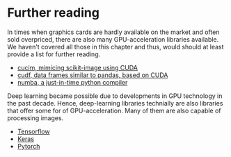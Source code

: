 # Further reading

In times when graphics cards are hardly available on the market and often sold overpriced, there are also many GPU-acceleration libraries available. We haven't covered all those in this chapter and thus, would should at least provide a list for further reading. 

* [cucim, mimicing scikit-image using CUDA](https://github.com/rapidsai/cucim)
* [cudf, data frames similar to pandas, based on CUDA](https://github.com/rapidsai/cudf)
* [numba, a just-in-time python compiler](https://numba.pydata.org/)

Deep learning became possible due to developments in GPU technology in the past decade. Hence, deep-learning libraries technially are also libraries that offer some for of GPU-acceleration. Many of them are also capable of processing images.

* [Tensorflow](https://www.tensorflow.org/)
* [Keras](https://keras.io/)
* [Pytorch](https://pytorch.org/)
